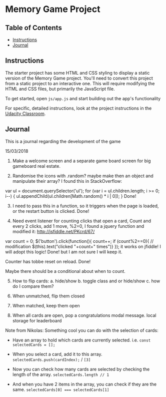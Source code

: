 # Memory Game Project

## Table of Contents

* [Instructions](#instructions)
* [Journal](#journal)

## Instructions

The starter project has some HTML and CSS styling to display a static version of the Memory Game project. You'll need to convert this project from a static project to an interactive one. This will require modifying the HTML and CSS files, but primarily the JavaScript file.

To get started, open `js/app.js` and start building out the app's functionality

For specific, detailed instructions, look at the project instructions in the [Udacity Classroom](https://classroom.udacity.com/me).

## Journal

This is a journal regarding the development of the game

15/03/2018

1. Make a welcome screen and a separate game board screen for big gameboard real estate.

2. Randomise the icons with .random?
maybe make then an object and manipulate their array?
I found this in StackOverflow:

var ul = document.querySelector('ul');
for (var i = ul.children.length; i >= 0; i--) {
    ul.appendChild(ul.children[Math.random() * i | 0]);
}
    Done!

3. I need to pass this in a function, so it triggers when the page is loaded, or the restart button is clicked.
    Done!

4. Need event listener for counting clicks that open a card,
Count and every 2 clicks, add 1 move, %2=0, 
I found a jquery function and modified it:
http://jsfiddle.net/PKcrd/67/

var count = 0;
$('button').click(function(){
     count++;
     if (count%2==0){ // modification
    $(this).text("clicked "+count+" times")}
});
it works on jfiddle! I will adopt this logic!
    Done! but I am not sure I will keep it.

Counter has tobbe reset on reload.
    Done!
    
Maybe there should be a conditional about when to count.

5. How to flip cards: 
a. hide/show
b. toggle class and or hide/show
c. how do I compare them?

6. When unmatched, flip them closed

7. When matched, keep them open

8. When all cards are open, pop a congratulations modal message.
local storage for  leaderboard


Note from Nikolas:
Something cool you can do with the selection of cards:

- Have an array to hold which cards are currently selected. i.e. `const selectedCards = [];`

- When you select a card, add it to this array. `selectedCards.push(cardIndex);` / `[3]`

- Now you can check how many cards are selected by checking the length of the array. `selectedCards.length // 1`

- And when you have 2 items in the array, you can check if they are the same. `selectedCards[0] === selectedCards[1]`



